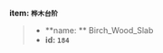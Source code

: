 <!-- BEGIN_AUTOGEN: do NOT edit in this block -->

**item: `桦木台阶`**

> * **name: ** Birch_Wood_Slab
> * **id: `184`**

<!-- END_AUTOGEN-->
